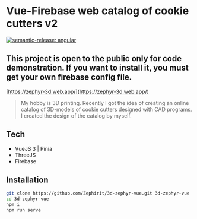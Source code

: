 # Vue-Firebase web catalog of cookie cutters v2
[![semantic-release: angular](https://img.shields.io/badge/semantic--release-angular-e10079?logo=semantic-release)](https://github.com/semantic-release/semantic-release)
## This project is open to the public only for code demonstration. If you want to install it, you must get your own firebase config file.
[https://zephyr-3d.web.app/](https://zephyr-3d.web.app/)

> My hobby is 3D printing. Recently I got the idea of creating an online 
catalog of 3D-models of cookie cutters designed with CAD programs. I created the 
design of the catalog by myself.

## Tech

- VueJS 3 | Pinia
- ThreeJS
- Firebase

## Installation

```sh
git clone https://github.com/Zephirit/3d-zephyr-vue.git 3d-zephyr-vue
cd 3d-zephyr-vue
npm i
npm run serve
```
